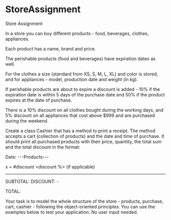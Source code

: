 # StoreAssignment

Store
Assignment

In a store you can buy different products - food, beverages, clothes, appliances.

Each product has a name, brand and price. 

The perishable products (food and beverages) have expiration dates as well. 

For the clothes a size (standard from XS, S, M, L, XL) and color is stored, and for appliances - model, production date and weight (in kg).

If perishable products are about to expire a discount is added - 10% if the expiration date is within 5 days of the purchase date and 50% if the product expires at the date of purchase.

There is a 10% discount on all clothes bought during the working days, and 5% discount on all appliances that cost above $999 and are purchased during the weekend.


Create a class Cashier that has a method to print a receipt. The method accepts a cart (collection of products) and the date and time of purchase. It should print all purchased products with their price, quantity, the total sum and the total discount in the format:


Date: <date and time of purchase>
---Products---


<name> <brand>
<quantity> x <price per product> = <total price without discount>
#discount <discount %> <discount sum> (if applicable)

-----------------------------------------------------------------------------------

SUBTOTAL: <total sum for all products>
DISCOUNT: - <sum of all discounts>

TOTAL: <sum to pay>


Your task is to model the whole structure of the store - products, purchase, cart, cashier - following the object-oriented principles. You can use the examples below to test your application. No user input needed.
